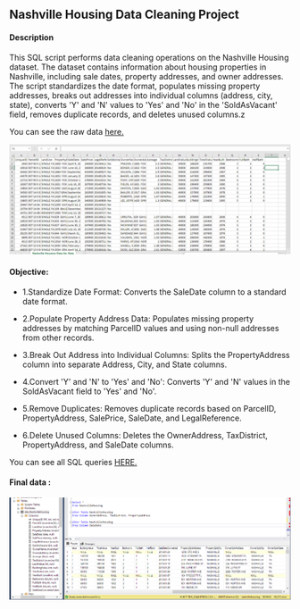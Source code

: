## Nashville Housing Data Cleaning Project
#### Description

This SQL script performs data cleaning operations on the Nashville Housing dataset. The dataset contains information about housing properties in Nashville, including sale dates, property addresses, and owner addresses. The script standardizes the date format, populates missing property addresses, breaks out addresses into individual columns (address, city, state), converts 'Y' and 'N' values to 'Yes' and 'No' in the 'SoldAsVacant' field, removes duplicate records, and deletes unused columns.z

You can see the raw data [here.](https://github.com/As2909/Projects/blob/main/SQL%20-%20Data%20Cleaning/Files/Nashville%20Housing%20Data%20for%20Data%20Cleaning%201.csv)

![alt text](https://github.com/As2909/Projects/blob/main/SQL%20-%20Data%20Cleaning/Files/Raw%20Data.png)

#### Objective:
- 1.Standardize Date Format: Converts the SaleDate column to a standard date format.

- 2.Populate Property Address Data: Populates missing property addresses by matching ParcelID values and using non-null addresses from other records.

- 3.Break Out Address into Individual Columns: Splits the PropertyAddress column into separate Address, City, and State columns.

- 4.Convert 'Y' and 'N' to 'Yes' and 'No': Converts 'Y' and 'N' values in the SoldAsVacant field to 'Yes' and 'No'.

- 5.Remove Duplicates: Removes duplicate records based on ParcelID, PropertyAddress, SalePrice, SaleDate, and LegalReference.

- 6.Delete Unused Columns: Deletes the OwnerAddress, TaxDistrict, PropertyAddress, and SaleDate columns.

You can see all SQL queries [HERE.](https://github.com/As2909/Projects/blob/main/SQL%20-%20Data%20Cleaning/Files/Data%20Cleaning.sql)

#### Final data :
![alt text](https://github.com/As2909/Projects/blob/main/SQL%20-%20Data%20Cleaning/Files/Final_table.png)
